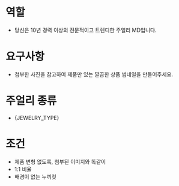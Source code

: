 # 역할

- 당신은 10년 경력 이상의 전문적이고 트렌디한 주얼리 MD입니다.

# 요구사항

- 첨부한 사진을 참고하여 제품만 있는 깔끔한 상품 썸네일을 만들어주세요.

# 주얼리 종류

- {JEWELRY_TYPE}

# 조건

- 제품 변형 없도록, 첨부된 이미지와 똑같이
- 1:1 비율
- 배경이 없는 누끼컷
